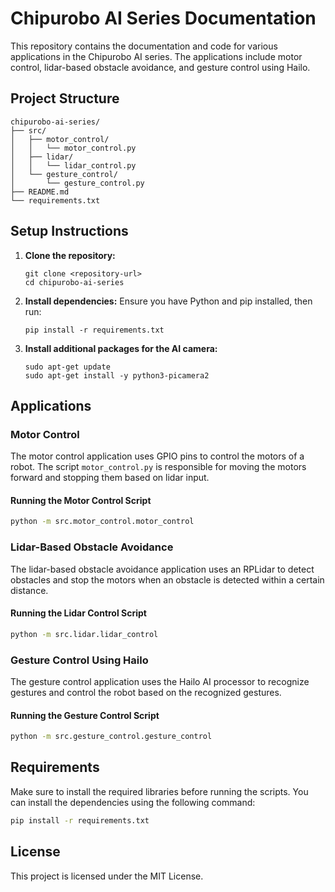 # Chipurobo AI Series Documentation

This repository contains the documentation and code for various applications in the Chipurobo AI series. The applications include motor control, lidar-based obstacle avoidance, and gesture control using Hailo.

## Project Structure

```
chipurobo-ai-series/
├── src/
│   ├── motor_control/
│   │   └── motor_control.py
│   ├── lidar/
│   │   └── lidar_control.py
│   └── gesture_control/
│       └── gesture_control.py
├── README.md
└── requirements.txt
```

## Setup Instructions
1. **Clone the repository:**
   ```
   git clone <repository-url>
   cd chipurobo-ai-series
   ```

2. **Install dependencies:**
   Ensure you have Python and pip installed, then run:
   ```
   pip install -r requirements.txt
   ```

3. **Install additional packages for the AI camera:**
   ```
   sudo apt-get update
   sudo apt-get install -y python3-picamera2
   ```

## Applications

### Motor Control

The motor control application uses GPIO pins to control the motors of a robot. The script `motor_control.py` is responsible for moving the motors forward and stopping them based on lidar input.

#### Running the Motor Control Script

```sh
python -m src.motor_control.motor_control
```

### Lidar-Based Obstacle Avoidance

The lidar-based obstacle avoidance application uses an RPLidar to detect obstacles and stop the motors when an obstacle is detected within a certain distance.

#### Running the Lidar Control Script

```sh
python -m src.lidar.lidar_control
```

### Gesture Control Using Hailo

The gesture control application uses the Hailo AI processor to recognize gestures and control the robot based on the recognized gestures.

#### Running the Gesture Control Script

```sh
python -m src.gesture_control.gesture_control
```

## Requirements

Make sure to install the required libraries before running the scripts. You can install the dependencies using the following command:

```sh
pip install -r requirements.txt
```

## License

This project is licensed under the MIT License.